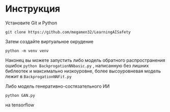# **Инструкция**

Установите Git и Python

`git clone https://github.com/megamen32/LearningAISafety`

Затем создайте виртуальное окрудение

`python -m venv venv`

Наконец вы можете запустить либо модель обратного распространения ошибок 
`python BackprogationNNbasic.py`
, написанную без лишних библеотек и максимально низкоуровне, более высоуровневая модель лежит в `BackprogationNNFit.py`

Либо модель генеративно-состязательного ИИ 

`python GAN.py`

на tensorflow
